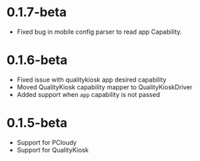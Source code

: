 # 0.1.7-beta
* Fixed bug in mobile config parser to read app Capability.

# 0.1.6-beta
* Fixed issue with qualitykiosk app desired capability
* Moved QualityKiosk capability mapper to QualityKioskDriver
* Added support when `app` capability is not passed

# 0.1.5-beta
* Support for PCloudy
* Support for QualityKiosk